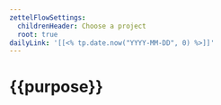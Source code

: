 ```yaml
---
zettelFlowSettings:
  childrenHeader: Choose a project
  root: true
dailyLink: '[[<% tp.date.now("YYYY-MM-DD", 0) %>]]'
---
```

# {{purpose}}